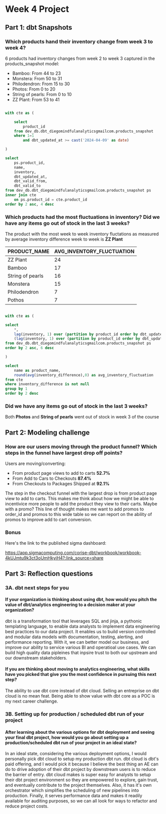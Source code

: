 # Week 4 Project

## Part 1: dbt Snapshots

### Which products hand their inventory change from week 3 to week 4?

6 products had inventory changes from week 2 to week 3 captured in the products_snapshot model:
- Bamboo: From 44 to 23
- Monstera: From 50 to 31
- Philodendron: From 15 to 30
- Photos: From 0 to 20
- String of pearls: From 0 to 10
- ZZ Plant: From 53 to 41

```sql

with cte as (

    select 
        product_id
    from dev_db.dbt_diegomindfulanalyticsgmailcom.products_snapshot 
    where 1=1 
        and dbt_updated_at >= cast('2024-04-09' as date) 

)

select 
    ps.product_id,
    name,
    inventory,
    dbt_updated_at,
    dbt_valid_from,
    dbt_valid_to
from dev_db.dbt_diegomindfulanalyticsgmailcom.products_snapshot ps
inner join cte 
    on ps.product_id = cte.product_id
order by 2 asc, 4 desc

```

### Which products had the most fluctuations in inventory? Did we have any items go out of stock in the last 3 weeks?

The product with the most week to week inventory fluctations as measured by average inventory difference week to week is **ZZ Plant** 

| PRODUCT_NAME     | AVG_INVENTORY_FLUCTUATION |
|------------------|---------------------------|
| ZZ Plant         | 24                        |
| Bamboo           | 17                        |
| String of pearls | 16                        |
| Monstera         | 15                        |
| Philodendron     | 7                         |
| Pothos           | 7                         |


```sql

with cte as (

select 
    *,
    lag(inventory, 1) over (partition by product_id order by dbt_updated_at asc) as inventory_lag,
    (lag(inventory, 1) over (partition by product_id order by dbt_updated_at asc) - inventory) as inventory_difference
from dev_db.dbt_diegomindfulanalyticsgmailcom.products_snapshot ps
order by 2 asc, 6 desc

)

select 
    name as product_name,
    round(avg(inventory_difference),0) as avg_inventory_fluctuation
from cte 
where inventory_difference is not null
group by 1
order by 2 desc

```

### Did we have any items go out of stock in the last 3 weeks?

Both **Photos** and **String of pearls** went out of stock in week 3 of the course

## Part 2: Modeling challenge

### How are our users moving through the product funnel? Which steps in the funnel have largest drop off points?

Users are moving/converting:
- From product page views to add to carts **52.7%**
- From Add to Cars to Checkouts **87.4%**
- From Checkouts to Packages Shipped at **92.1%**

The step in the checkout funnel with the largest drop is from product page view to add to carts. This makes me think about how we might be able to incentivice more people to add the product they view to their carts. Maybe with a promo? This line of thought makes me want to add promos to order_id and promos to this wide table so we can report on the ability of promos to improve add to cart conversion.

### Bonus

Here's the link to the published sigma dashboard:

https://app.sigmacomputing.com/corise-dbt/workbook/workbook-4kUJmtu9k3ct3oUmHkyiH4?:link_source=share 

## Part 3: Reflection questions

### 3A. dbt next steps for you

#### If your organization is thinking about using dbt, how would you pitch the value of dbt/analytics engineering to a decision maker at your organization?

dbt is a transformation tool that leverages SQL and jinja, a pythonic templating language, to enable data analysts to implement data engineering best practices to our data project. It enables us to build version controlled and modular data models with documentation, testing, alerting, and performance reporting. With it, we can better model our business, and improve our ability to service various BI and operatioal use cases. We can build high quality data pipleines that inpsire trust to both our upstream and our downstream stakeholders.

#### If you are thinking about moving to analytics engineering, what skills have you picked that give you the most confidence in pursuing this next step?

The ability to use dbt core instead of dbt cloud. Selling an entreprise on dbt cloud is no mean feat. Being able to show value with dbt core as a POC is my next career challenge.

### 3B. Setting up for production / scheduled dbt run of your project

#### After learning about the various options for dbt deployment and seeing your final dbt project, how would you go about setting up a production/scheduled dbt run of your project in an ideal state?

In an ideal state, considering the various deployment options, I would personally pick dbt cloud to setup my production dbt run. dbt cloud is dbt's paid offering, and I would pick it because I believe the best thing an AE can do to drive adoption of their dbt project by downstream users is to reduce the barrier of entry. dbt cloud makes is super easy for analysts to setup their dbt project environment so they are empowered to explore, gain trust, and eventually contribute to the project themselves. Also, it has it's own orchestrator which simplifies the scheduling of new pipelines into production. Finally, it serves performance data and makes it readily available for auditing purposes, so we can all look for ways to refactor and reduce project costs.